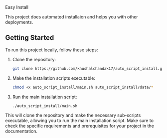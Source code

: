 Easy Install

This project does automated installaion and helps you with other deployments.

## Getting Started

To run this project locally, follow these steps:

1. Clone the repository:

    ```bash
    git clone https://github.com/khushalchandak17/auto_script_install.git
    ```

2. Make the installation scripts executable:

    ```bash
    chmod +x auto_script_install/main.sh auto_script_install/data/*
    ```

3. Run the main installation script:

    ```bash
    ./auto_script_install/main.sh
    ```

This will clone the repository and make the necessary sub-scripts executable, allowing you to run the main installation script. Make sure to check the specific requirements and prerequisites for your project in the documentation.
